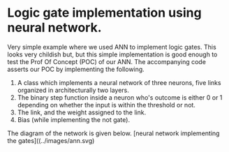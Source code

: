 # Logic gate implementation using neural network.
Very simple example where we used ANN to implement logic gates. This looks very childish but, but this simple
implementation is good enough to test the Prof Of Concept (POC) of our ANN. The accompanying code asserts 
our POC by implementing the following.
1. A class which implements a neural network of three neurons, five links organized in architecturally two layers.
2. The binary step function inside a neuron who's outcome is either 0 or 1 depending on whether the input is within the threshold or not.
3. The link, and the weight assigned to the link.
4. Bias (while implementing the not gate).

The diagram of the network is given below.
[neural network implementing the gates]((../images/ann.svg)
  
